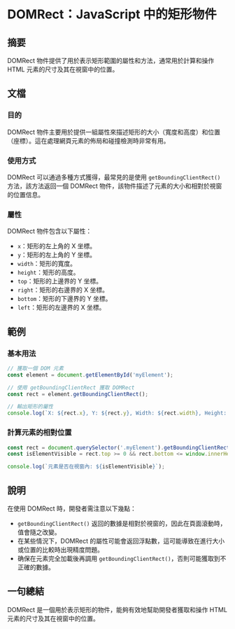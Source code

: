 <!--
Meta Description: # DOMRect：JavaScript 中的矩形物件 ## 摘要 DOMRect 物件提供了用於表示矩形範圍的屬性和方法，通常用於計算和操作 HTML 元素的尺寸及其在視窗中的位置。 ## 文檔 ### 目的 DOMRect 物件主要用於提供一組屬性來描述矩形的大小（寬度和高度）和位置（座標）。這...
Meta Keywords: domrect, rect, getboundingclientrect, const, javascript
-->

# DOMRect：JavaScript 中的矩形物件

## 摘要
DOMRect 物件提供了用於表示矩形範圍的屬性和方法，通常用於計算和操作 HTML 元素的尺寸及其在視窗中的位置。

## 文檔
### 目的
DOMRect 物件主要用於提供一組屬性來描述矩形的大小（寬度和高度）和位置（座標）。這在處理網頁元素的佈局和碰撞檢測時非常有用。

### 使用方式
DOMRect 可以通過多種方式獲得，最常見的是使用 `getBoundingClientRect()` 方法，該方法返回一個 DOMRect 物件，該物件描述了元素的大小和相對於視窗的位置信息。

### 屬性
DOMRect 物件包含以下屬性：
- `x`：矩形的左上角的 X 坐標。
- `y`：矩形的左上角的 Y 坐標。
- `width`：矩形的寬度。
- `height`：矩形的高度。
- `top`：矩形的上邊界的 Y 坐標。
- `right`：矩形的右邊界的 X 坐標。
- `bottom`：矩形的下邊界的 Y 坐標。
- `left`：矩形的左邊界的 X 坐標。

## 範例
### 基本用法
```javascript
// 獲取一個 DOM 元素
const element = document.getElementById('myElement');

// 使用 getBoundingClientRect 獲取 DOMRect
const rect = element.getBoundingClientRect();

// 輸出矩形的屬性
console.log(`X: ${rect.x}, Y: ${rect.y}, Width: ${rect.width}, Height: ${rect.height}`);
```

### 計算元素的相對位置
```javascript
const rect = document.querySelector('.myElement').getBoundingClientRect();
const isElementVisible = rect.top >= 0 && rect.bottom <= window.innerHeight;

console.log(`元素是否在視窗內: ${isElementVisible}`);
```

## 說明
在使用 DOMRect 時，開發者需注意以下幾點：
- `getBoundingClientRect()` 返回的數據是相對於視窗的，因此在頁面滾動時，值會隨之改變。
- 在某些情況下，DOMRect 的屬性可能會返回浮點數，這可能導致在進行大小或位置的比較時出現精度問題。
- 确保在元素完全加載後再調用 `getBoundingClientRect()`，否則可能獲取到不正確的數據。

## 一句總結
DOMRect 是一個用於表示矩形的物件，能夠有效地幫助開發者獲取和操作 HTML 元素的尺寸及其在視窗中的位置。
